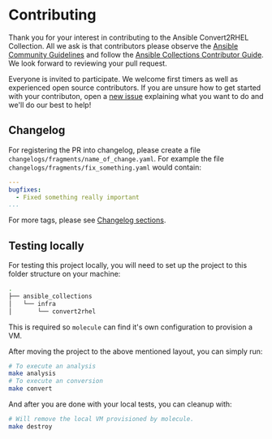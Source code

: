 # Contributing

Thank you for your interest in contributing to the Ansible Convert2RHEL Collection. All we ask is that contributors please observe the [Ansible Community Guidelines](https://docs.ansible.com/ansible/devel/community/index.html) and follow the [Ansible Collections Contributor Guide](https://docs.ansible.com/ansible/devel/community/contributions_collections.html). We look forward to reviewing your pull request.

Everyone is invited to participate. We welcome first timers as well as experienced open source contributors. If you are unsure how to get started with your contributon, open a [new issue](https://github.com/oamg/infra.convert2rhel/issues/new) explaining what you want to do and we'll do our best to help!

## Changelog

For registering the PR into changelog, please create a file `changelogs/fragments/name_of_change.yaml`. For example the file `changelogs/fragments/fix_something.yaml` would contain:

```yaml
---
bugfixes:
  - Fixed something really important
...
```

For more tags, please see [Changelog sections](changelogs/config.yaml).

## Testing locally

For testing this project locally, you will need to set up the project to this
folder structure on your machine:

```bash
.
├── ansible_collections
│   └── infra
│       └── convert2rhel
```

This is required so `molecule` can find it's own configuration to provision a
VM.

After moving the project to the above mentioned layout, you can simply run:

```bash
# To execute an analysis
make analysis
# To execute an conversion
make convert
```

And after you are done with your local tests, you can cleanup with:

```bash
# Will remove the local VM provisioned by molecule.
make destroy
```
